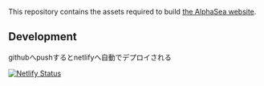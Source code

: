 
This repository contains the assets required to build [the AlphaSea website](https://alphasea.io/).

## Development

githubへpushするとnetlifyへ自動でデプロイされる

[![Netlify Status](https://api.netlify.com/api/v1/badges/26b2cb9c-9914-4b0e-8fdc-032a53e8575d/deploy-status)](https://app.netlify.com/sites/alphasea/deploys)
